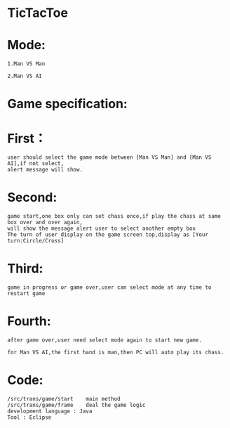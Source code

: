# TicTacToe

# Mode: 
    1.Man VS Man
    
    2.Man VS AI
    
# Game specification:
#   First：
    user should select the game mode between [Man VS Man] and [Man VS AI],if not select,
    alert message will show.
#   Second:
    game start,one box only can set chass once,if play the chass at same box over and over again,
    will show the message alert user to select another empty box
    The turn of user display on the game screen top,display as [Your turn:Circle/Cross]
#   Third:
    game in progress or game over,user can select mode at any time to restart game
#   Fourth:
    after game over,user need select mode again to start new game.
    
    for Man VS AI,the first hand is man,then PC will auto play its chass.
    
#   Code:
    /src/trans/game/start    main method
    /src/trans/game/frame    deal the game logic
    development language : Java
    Tool : Eclipse
